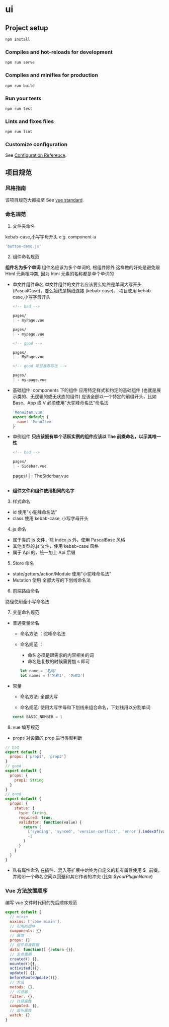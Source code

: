 # ui

## Project setup

```
npm install
```

### Compiles and hot-reloads for development

```
npm run serve
```

### Compiles and minifies for production

```
npm run build
```

### Run your tests

```
npm run test
```

### Lints and fixes files

```
npm run lint
```

### Customize configuration

See [Configuration Reference](https://cli.vuejs.org/config/).

## 项目规范

### 风格指南

该项目规范大都摘至
See [vue standard](https://cn.vuejs.org/v2/style-guide/).

### 命名规范

1. 文件夹命名

kebab-case,小写字母开头 e.g. component-a

```js
'button-demo.js'
```

2. 组件命名规范

**组件名为多个单词**
组件名应该为多个单词的, 根组件除外
这样做的好处是避免跟 Html 元素相冲突, 因为 html 元素的名称都是单个单词的

- 单文件组件命名
  单文件组件的文件名应该要么始终是单词大写开头 (PascalCase)，要么始终是横线连接 (kebab-case)。
  项目使用 kebab-case,小写字母开头

  ```md
  <!-- bad -->

  pages/
  | - myPage.vue

  pages/
  | - mypage.vue

  <!-- good -->

  pages/
  | - MyPage.vue

  <!-- good 项目推荐写法 -->

  pages/
  | - my-page.vue
  ```

- 基础组件: components 下的组件
  应用特定样式和约定的基础组件 (也就是展示类的、无逻辑的或无状态的组件) 应该全部以一个特定的前缀开头，比如 Base、App 或 V
  必须使用"大驼峰命名法"命名法

  ```js
  'MenuItem.vue'
  export default {
    name: 'MenuItem'
  }
  ```

- 单例组件
  **只应该拥有单个活跃实例的组件应该以 The 前缀命名，以示其唯一性**

  ```md
  <!-- bad -->

  pages/
  | - Sidebar.vue
  ```

  <!-- good -->

  pages/
  | - TheSiderbar.vue

  ```

  ```

* **组件文件和组件使用相同的名字**

3. 样式命名

- id 使用"小驼峰命名法"
- class 使用 kebab-case, 小写字母开头

4. js 命名

- 属于类的.js 文件，除 index.js 外，使用 PascalBase 风格
- 其他类型的.js 文件，使用 kebab-case 风格
- 属于 Api 的，统一加上 Api 后缀

5. Store 命名

- state/getters/action/Module 使用"小驼峰命名法"
- Mutation 使用 全部大写的下划线命名法

6. 前端路由命名

路径使用全小写命名法

7. 变量命名规范

- 普通变量命名

  - 命名方法 ：驼峰命名法

  - 命名规范 ：
    - 命名必须是跟需求的内容相关的词
    - 命名是复数的时候需要加 s 即可
    ```js
    let name = '名称'
    let names = ['名称1', '名称2']
    ```

- 常量

  - 命名方法: 全部大写

  - 命名规范: 使用大写字母和下划线来组合命名，下划线用以分割单词

  ```js
  const BASIC_NUMBER = 1
  ```

8. vue 编写规范

- props
  对设置的 prop 进行类型判断

```js
// bad
export default {
  props: ['prop1', 'prop2']
}
// good
export default {
  props: {
    prop1: String
  }
}
// good
export default {
  props: {
    status: {
      type: String,
      required: true,
      validator: function(value) {
        return (
          ['syncing', 'synced', 'version-conflict', 'error'].indexOf(value) !==
          -1
        )
      }
    }
  }
}
```

- 私有属性命名
  在插件、混入等扩展中始终为自定义的私有属性使用 $_ 前缀。并附带一个命名空间以回避和其它作者的冲突 (比如 $_yourPluginName_)

### Vue 方法放置顺序

编写 vue 文件时代码的先后顺序规范

```js
export default {
  // mixin
  mixins: ['some mixin'],
  // 引用的组件
  components: {}
  // 属性
  props: {}
  // 组件自身数据
  data: function() {return {}},
  // 生命周期
  created() {},
  mounted(){},
  activited(){},
  update() {},
  beforeRouteUpdate(){},
  // 方法
  metods: {},
  // 过滤器
  filter: {},
  // 计算属性
  computed: {},
  // 监听属性
  watch: {}
}
```
